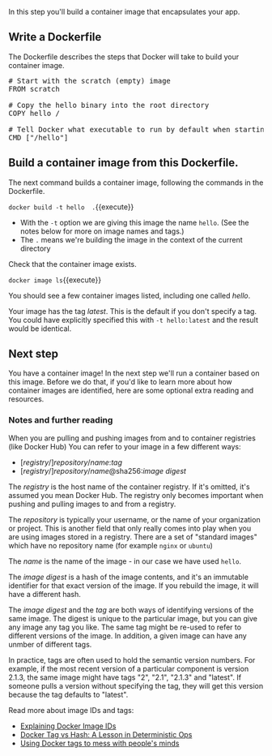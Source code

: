 In this step you'll build a container image that encapsulates your app.

## Write a Dockerfile

The Dockerfile describes the steps that Docker will take to build your container image.

<pre class="file" data-filename="Dockerfile" data-target="replace">
# Start with the scratch (empty) image
FROM scratch

# Copy the hello binary into the root directory
COPY hello /

# Tell Docker what executable to run by default when starting this container
CMD ["/hello"]
</pre>

## Build a container image from this Dockerfile.

 The next command builds a container image, following the commands in the Dockerfile.

`docker build -t hello  .`{{execute}}

* With the `-t` option we are giving this image the name `hello`. (See the notes below for more on image names and tags.)
* The `.` means we're building the image in the context of the current directory

Check that the container image exists.

`docker image ls`{{execute}}

You should see a few container images listed, including one called *hello*.

Your image has the tag *latest*. This is the default if you don't specify a tag. You could have explicitly specified this with `-t hello:latest` and the result would be identical.

## Next step

You have a container image! In the next step we'll run a container based on this image. Before we do that, if you'd like to learn more about how container images are identified, here are some optional extra reading and resources. 

### Notes and further reading

When you are pulling and pushing images from and to container registries (like Docker Hub) You can refer to your image in a few different ways:

* \[*registry*/\]*repository*/*name*:*tag*
* \[*registry*/\]*repository*/*name*@sha256:*image digest*

The *registry* is the host name of the container registry. If it's omitted, it's assumed you mean Docker Hub. The registry only becomes important when pushing and pulling images to and from a registry.

The *repository* is typically your username, or the name of your organization or project. This is another field that only really comes into play when you are using images stored in a registry. There are a set of "standard images" which have no repository name (for example `nginx` or `ubuntu`)

The *name* is the name of the image - in our case we have used `hello`.

The *image digest* is a hash of the image contents, and it's an immutable identifier for that exact version of the image. If you rebuild the image, it will have a different hash.

The *image digest* and the *tag* are both ways of identifying versions of the same image. The digest is unique to the particular image, but you can give any image any tag you like. The same tag might be re-used to refer to different versions of the image. In addition, a given image can have any unmber of different tags. 

In practice, tags are often used to hold the semantic version numbers. For example, if the most recent version of a particular component is version 2.1.3, the same image might have tags "2", "2.1", "2.1.3" and "latest". If someone pulls a version without specifying the tag, they will get this version because the tag defaults to "latest".

Read more about image IDs and tags:

* [Explaining Docker Image IDs](https://windsock.io/explaining-docker-image-ids/)
* [Docker Tag vs Hash: A Lesson in Deterministic Ops](https://medium.com/@tariq.m.islam/container-deployments-a-lesson-in-deterministic-ops-a4a467b14a03)
* [Using Docker tags to mess with people's minds](https://medium.com/microscaling-systems/using-docker-tags-to-mess-with-peoples-minds-367bb2c93bd0)
